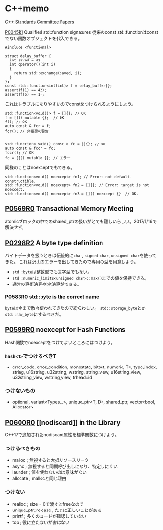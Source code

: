 # C++memo
[C++ Standards Committee Papers](http://www.open-std.org/jtc1/sc22/wg21/docs/papers/)


[P0045R1](http://www.open-std.org/jtc1/sc22/wg21/docs/papers/2017/p0045r1.pdf) Qualified std::function  signatures
従来のconst std::functionはconstでない関数オブジェクトを代入できる。

```
#include <functional>

struct delay_buffer {
  int saved = 42;
  int operator()(int i)
  {
    return std::exchange(saved, i);
  }
};
const std::function<int(int)> f = delay_buffer{};
assert(f(1) == 42);
assert(f(5) == 1);
```

これはトラブルになりやすいのでconstをつけられるようにしよう。

```
std::function<void()> f = []{}; // OK
f = []() mutable {};  // OK
f(); // OK
auto const & fcr = f;
fcr(); // 非推奨の警告


std::function< void() const > fc = []{}; // OK
auto const & fccr = fc;
fccr(); // OK
fc = []() mutable {}; // エラー
```

同様のことはnoexceptでもできる。

```
std::function<void() noexcept> fn1; // Error: not default-constructible.
std::function<void() noexcept> fn2 = []{}; // Error: target is not noexcept.
std::function<void() noexcept> fn3 = []() noexcept {}; // OK.
```

## [P0569R0](http://www.open-std.org/jtc1/sc22/wg21/docs/papers/2017/p0569r0.pdf)  Transactional Memory Meeting
atomicブロックの中でのshared_ptrの扱いがとても難しいらしい。2017/1/16で解決せず。

## [P0298R2](http://www.open-std.org/JTC1/SC22/WG21/docs/papers/2016/p0298r2.pdf) A byte type definition
バイトデータを扱うときは伝統的に`char`, `signed char`, `unsigned char`を使ってきた。
これは沢山のエラーを出してきたので専用の型を用意しよう。

* `std::byte`は整数型でも文字型でもない。
* `std::numeric_limits<unsigned char>::max()`までの値を保持できる。
* 通常の算術演算やbit演算ができる。

### [P0583R0](http://www.open-std.org/jtc1/sc22/wg21/docs/papers/2017/p0583r0.pdf) std::byte is the correct name
`byte`は今まで散々使われてきたので紛らわしい。
`std::storage_byte`とか`std::raw_byte`にするべきだ。

## [P0599R0](http://www.open-std.org/jtc1/sc22/wg21/docs/papers/2017/p0599r0.pdf) noexcept for Hash Functions
Hash関数でnoexceptをつけてよいところにはつけよう。

### `hash<T>`でつけるべきT
* error_code, error_condition, monostate, bitset<N>, numeric, T*, type_index, string, u16string, u32string, wstring, string_view, u16string_view, u32string_view, wstring_view, trhead::id

### つけないもの
* optional<T>, variant<Types...>, unique_ptr<T, D>, shared_ptr<T>, vector<bool, Allocator>

## [P0600R0](http://www.open-std.org/jtc1/sc22/wg21/docs/papers/2017/p0600r0.pdf) \[\[nodiscard\]\] in the Library
C++17で追加されたnodiscard属性を標準関数につけよう。

### つけるべきもの
* malloc ; 無視すると大抵リソースリーク
* async ; 無視すると同期呼び出しになり、特定しにくい
* launder ; 値を使わないのは意味がない
* allocate ; mallocと同じ理由

### つけない
* realloc ; size = 0で渡すとfreeなので
* unique_ptr::release ; たまに正しいことがある
* printf ; 多くのコードが確認していない
* top ; 役に立たないが害はない

